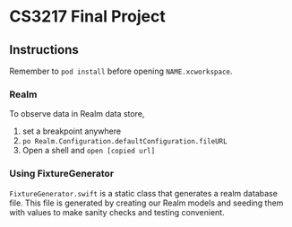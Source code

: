 # CS3217 Final Project

## Instructions
Remember to `pod install` before opening `NAME.xcworkspace`.

### Realm
To observe data in Realm data store,

1. set a breakpoint anywhere
2. `po Realm.Configuration.defaultConfiguration.fileURL`
3. Open a shell and `open [copied url]`

### Using FixtureGenerator

`FixtureGenerator.swift` is a static class that generates a realm database file.
This file is generated by creating our Realm models and seeding them with values
to make sanity checks and testing convenient.
